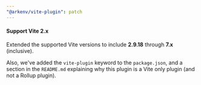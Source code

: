 ```yaml
---
"@arkenv/vite-plugin": patch
---
```


#### Support Vite 2.x

Extended the supported Vite versions to include **2.9.18** through **7.x** (inclusive).

Also, we've added the `vite-plugin` keyword to the `package.json`, and a section in the `README.md` explaining why this plugin is a Vite only plugin (and not a Rollup plugin).